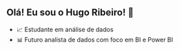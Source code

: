 ## Olá! Eu sou o Hugo Ribeiro! 👋

- 📈 Estudante em análise de dados 
- 📊 Futuro analista de dados com foco em BI e Power BI

<!--
**HugoRibeiroIT/HugoRibeiroIT** is a ✨ _special_ ✨ repository because its `README.md` (this file) appears on your GitHub profile.

Here are some ideas to get you started:

- 🔭 I’m currently working on ...
- 🌱 I’m currently learning ...
- 👯 I’m looking to collaborate on ...
- 🤔 I’m looking for help with ...
- 💬 Ask me about ...
- 📫 How to reach me: ...
- 😄 Pronouns: ...
- ⚡ Fun fact: ...
-->
